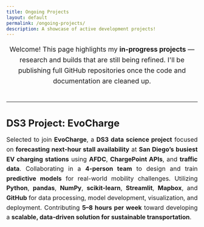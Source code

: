 ```yaml
---
title: Ongoing Projects
layout: default
permalink: /ongoing-projects/
description: A showcase of active development projects!
---
```


<div style="text-align: center; margin-bottom: 40px;">
  <p style="font-size: 1.1rem; line-height: 1.6;">
    Welcome! This page highlights my <strong>in-progress projects</strong> — research and builds that are still being refined. I'll be publishing full GitHub repositories once the code and documentation are cleaned up.
  </p>
</div>

<hr style="margin: 40px 0;">

<h2 style="font-size: 1.6rem; margin-bottom: 8px;">DS3 Project: EvoCharge</h2>

<p style="font-size: 1rem; line-height: 1.6; text-align: justify;">
  Selected to join <strong>EvoCharge</strong>, a <strong>DS3 data science project</strong> focused on 
  <strong>forecasting next-hour stall availability</strong> at <strong>San Diego’s busiest EV charging stations</strong> 
  using <strong>AFDC</strong>, <strong>ChargePoint APIs</strong>, and <strong>traffic data</strong>. 
  Collaborating in a <strong>4-person team</strong> to design and train <strong>predictive models</strong> 
  for real-world mobility challenges. Utilizing <strong>Python</strong>, <strong>pandas</strong>, <strong>NumPy</strong>, 
  <strong>scikit-learn</strong>, <strong>Streamlit</strong>, <strong>Mapbox</strong>, and <strong>GitHub</strong> 
  for data processing, model development, visualization, and deployment. Contributing 
  <strong>5–8 hours per week</strong> toward developing a <strong>scalable, data-driven solution 
  for sustainable transportation</strong>.
</p>

